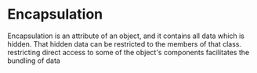  # Encapsulation
Encapsulation is an attribute of an object, and it contains all data which is hidden. That hidden data can be restricted to the members of that class.
restricting direct access to some of the object's components
facilitates the bundling of data
